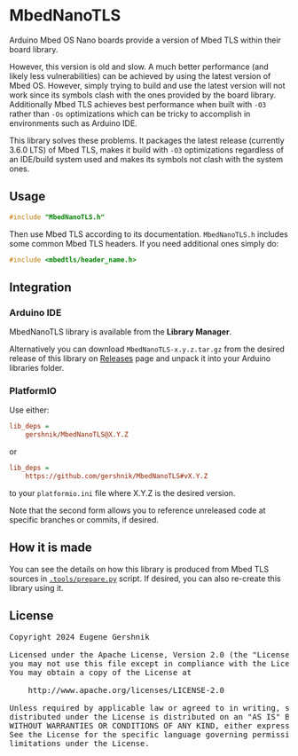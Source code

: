 # MbedNanoTLS

Arduino Mbed OS Nano boards provide a version of Mbed TLS within their board library. 

However, this version is old and slow. A much better performance (and likely less vulnerabilities) can be achieved by using the latest version of Mbed OS. However, simply trying to build and use the latest version will not work since its symbols clash with the ones provided by the board library. Additionally Mbed TLS achieves best performance when built with `-O3` rather than `-Os` optimizations which can be tricky to accomplish in environments such as Arduino IDE.

This library solves these problems. It packages the latest release (currently 3.6.0 LTS) of Mbed TLS, makes it build with `-O3` optimizations regardless of an IDE/build system used and makes its symbols not clash with the system ones. 

## Usage

```cpp
#include "MbedNanoTLS.h"
```

Then use Mbed TLS according to its documentation. `MbedNanoTLS.h` includes some common Mbed TLS headers. If you need additional ones simply do:

```cpp
#include <mbedtls/header_name.h>
```

## Integration

### Arduino IDE

MbedNanoTLS library is available from the **Library Manager**.

Alternatively you can download `MbedNanoTLS-x.y.z.tar.gz` from the desired release of this library on 
[Releases](https://github.com/gershnik/MbedNanoTLS/releases) page and unpack it into your Arduino libraries folder. 

### PlatformIO

Use either:

```ini
lib_deps =
    gershnik/MbedNanoTLS@X.Y.Z
```

or

```ini
lib_deps =
    https://github.com/gershnik/MbedNanoTLS#vX.Y.Z
```

to your `platformio.ini` file where X.Y.Z is the desired version.

Note that the second form allows you to reference unreleased code at specific branches or commits, if desired.

## How it is made

You can see the details on how this library is produced from Mbed TLS sources in [`.tools/prepare.py`](.tools/prepare.py) script. If desired, you can also re-create this library using it.

## License

<pre>
Copyright 2024 Eugene Gershnik

Licensed under the Apache License, Version 2.0 (the "License");
you may not use this file except in compliance with the License.
You may obtain a copy of the License at

    http://www.apache.org/licenses/LICENSE-2.0

Unless required by applicable law or agreed to in writing, software
distributed under the License is distributed on an "AS IS" BASIS,
WITHOUT WARRANTIES OR CONDITIONS OF ANY KIND, either express or implied.
See the License for the specific language governing permissions and
limitations under the License.
</pre>
